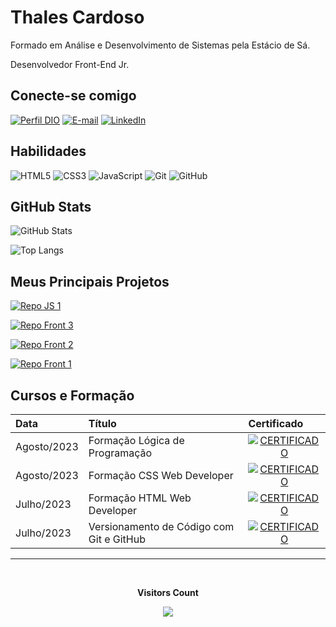 # Thales Cardoso
<p>Formado em Análise e Desenvolvimento de Sistemas pela Estácio de Sá.</p>
<p>Desenvolvedor Front-End Jr.</p>

## Conecte-se comigo
[![Perfil DIO](https://img.shields.io/badge/-Meu%20Perfil%20na%20DIO-30A3DC?style=for-the-badge)](https://www.dio.me/users/thales_dev)
[![E-mail](https://img.shields.io/badge/-Email-000?style=for-the-badge&logo=microsoft-outlook&logoColor=white)](mailto:thales.dev@hotmail.com)
[![LinkedIn](https://img.shields.io/badge/-LinkedIn-%230077B5?style=for-the-badge&logo=linkedin&logoColor=white)](https://www.linkedin.com/in/thalesacardoso/)


## Habilidades
![HTML5](https://img.shields.io/badge/HTML-000?style=for-the-badge&logo=html5&logoColor=e34f26)
![CSS3](https://img.shields.io/badge/CSS3-000?style=for-the-badge&logo=css3&logoColor=30A9DC)
![JavaScript](https://img.shields.io/badge/JavaScript-000?style=for-the-badge&logo=javascript&logoColor=F1BF26)
![Git](https://img.shields.io/badge/Git-000?style=for-the-badge&logo=git&logoColor=E94D5F)
![GitHub](https://img.shields.io/badge/GitHub-000?style=for-the-badge&logo=github&logoColor=30A3DC)

## GitHub Stats
![GitHub Stats](https://github-readme-stats.vercel.app/api?username=thalesacardoso&theme=transparent&bg_color=000&border_color=30A3DC&show_icons=true&icon_color=30A3DC&title_color=blue&text_color=FFF&hide_title=true)

![Top Langs](https://github-readme-stats-git-masterrstaa-rickstaa.vercel.app/api/top-langs/?username=thalesacardoso&bg_color=000&border_color=30A3DC&title_color=blue&text_color=FFF&hide_title=true)


## Meus Principais Projetos


[![Repo JS 1](https://github-readme-stats.vercel.app/api/pin/?username=thalesacardoso&repo=dio-projeto-pokedex&bg_color=000&border_color=30A3DC&show_icons=true&icon_color=30A3DC&title_color=blue&text_color=FFF)](https://github.com/thalesacardoso/dio-projeto-pokedex)

[![Repo Front 3](https://github-readme-stats.vercel.app/api/pin/?username=thalesacardoso&repo=dio-clone-hbomax&bg_color=000&border_color=30A3DC&show_icons=true&icon_color=30A3DC&title_color=blue&text_color=FFF)](https://github.com/thalesacardoso/dio-clone-hbomax)

[![Repo Front 2](https://github-readme-stats.vercel.app/api/pin/?username=thalesacardoso&repo=dio-clone-discord&bg_color=000&border_color=30A3DC&show_icons=true&icon_color=30A3DC&title_color=blue&text_color=FFF)](https://github.com/thalesacardoso/dio-clone-discord)

[![Repo Front 1](https://github-readme-stats.vercel.app/api/pin/?username=thalesacardoso&repo=dio-landingpage1&bg_color=000&border_color=30A3DC&show_icons=true&icon_color=30A3DC&title_color=blue&text_color=FFF)](https://github.com/thalesacardoso/dio-landingpage1)


## Cursos e Formação
<table>
  <thead>
    <tr align="left">
      <th>Data</th>
      <th>Título</th>
      <th>Certificado</th>
    </tr>
  </thead>
  <tbody align="left">
    <tr>
      <td>Agosto/2023</td>
      <td>Formação Lógica de Programação</td>
      <td align="center">
        <a href="https://www.dio.me/certificate/0004E021/share">
           <img align="center" alt="CERTIFICADO" src="https://img.shields.io/badge/CERTIFICADO-E94D5F?style=for-the-badge">
        </a>
      </td>    
    </tr>
    <tr>
      <td>Agosto/2023</td>
      <td>Formação CSS Web Developer</td>
      <td align="center">
        <a href="https://www.dio.me/certificate/42F3F630/share">
           <img align="center" alt="CERTIFICADO" src="https://img.shields.io/badge/CERTIFICADO-E94D5F?style=for-the-badge">
        </a>
      </td>    
    </tr>
    <tr>
      <td>Julho/2023</td>
      <td>Formação HTML Web Developer</td>
      <td align="center">
        <a href="https://www.dio.me/certificate/57E474B4/share">
           <img align="center" alt="CERTIFICADO" src="https://img.shields.io/badge/CERTIFICADO-E94D5F?style=for-the-badge">
        </a>
      </td>    
    </tr>
    <tr>
      <td>Julho/2023</td>
      <td>Versionamento de Código com Git e GitHub</td>
      <td align="center">
        <a href="https://www.dio.me/certificate/498CA2AF/share">
           <img align="center" alt="CERTIFICADO" src="https://img.shields.io/badge/CERTIFICADO-30A3DC?style=for-the-badge">
        </a>
      </td>
    </tr>
  </tbody>
  <tfoot></tfoot>
</table>

---

<div align="center">
<br><p align="centre"><b>Visitors Count</b></p>  
<p align="center"><img align="center" src="https://profile-counter.glitch.me/{thalesacardoso}/count.svg" /></p> 
<br></div>